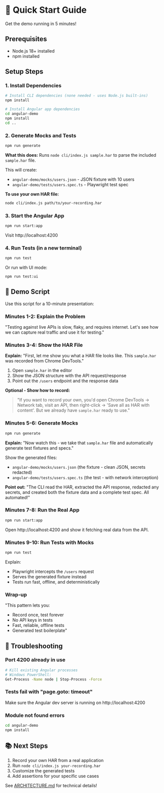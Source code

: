 # 🚀 Quick Start Guide

Get the demo running in 5 minutes!

## Prerequisites

- Node.js 18+ installed
- npm installed

## Setup Steps

### 1. Install Dependencies

```bash
# Install CLI dependencies (none needed - uses Node.js built-ins)
npm install

# Install Angular app dependencies
cd angular-demo
npm install
cd ..
```

### 2. Generate Mocks and Tests

```bash
npm run generate
```

**What this does:** Runs `node cli/index.js sample.har` to parse the included `sample.har` file.

This will create:
- `angular-demo/mocks/users.json` - JSON fixture with 10 users
- `angular-demo/tests/users.spec.ts` - Playwright test spec

**To use your own HAR file:**
```bash
node cli/index.js path/to/your-recording.har
```

### 3. Start the Angular App

```bash
npm run start:app
```

Visit http://localhost:4200

### 4. Run Tests (in a new terminal)

```bash
npm run test
```

Or run with UI mode:

```bash
npm run test:ui
```

## 🎯 Demo Script

Use this script for a 10-minute presentation:

### Minutes 1-2: Explain the Problem
"Testing against live APIs is slow, flaky, and requires internet. Let's see how we can capture real traffic and use it for testing."

### Minutes 3-4: Show the HAR File
**Explain:** "First, let me show you what a HAR file looks like. This `sample.har` was recorded from Chrome DevTools."

1. Open `sample.har` in the editor
2. Show the JSON structure with the API request/response
3. Point out the `/users` endpoint and the response data

**Optional - Show how to record:**
> "If you want to record your own, you'd open Chrome DevTools → Network tab, visit an API, then right-click → 'Save all as HAR with content'. But we already have `sample.har` ready to use."

### Minutes 5-6: Generate Mocks
```bash
npm run generate
```
**Explain:** "Now watch this - we take that `sample.har` file and automatically generate test fixtures and specs."

Show the generated files:
- `angular-demo/mocks/users.json` (the fixture - clean JSON, secrets redacted)
- `angular-demo/tests/users.spec.ts` (the test - with network interception)

**Point out:** "The CLI read the HAR, extracted the API response, redacted any secrets, and created both the fixture data and a complete test spec. All automated!"

### Minutes 7-8: Run the Real App
```bash
npm run start:app
```
Open http://localhost:4200 and show it fetching real data from the API.

### Minutes 9-10: Run Tests with Mocks
```bash
npm run test
```
Explain:
- Playwright intercepts the `/users` request
- Serves the generated fixture instead
- Tests run fast, offline, and deterministically

### Wrap-up
"This pattern lets you:
- Record once, test forever
- No API keys in tests
- Fast, reliable, offline tests
- Generated test boilerplate"

## 🔧 Troubleshooting

### Port 4200 already in use
```bash
# Kill existing Angular processes
# Windows PowerShell:
Get-Process -Name node | Stop-Process -Force
```

### Tests fail with "page.goto: timeout"
Make sure the Angular dev server is running on http://localhost:4200

### Module not found errors
```bash
cd angular-demo
npm install
```

## 📚 Next Steps

1. Record your own HAR from a real application
2. Run `node cli/index.js your-recording.har`
3. Customize the generated tests
4. Add assertions for your specific use cases

See [ARCHITECTURE.md](../ARCHITECTURE.md) for technical details!
